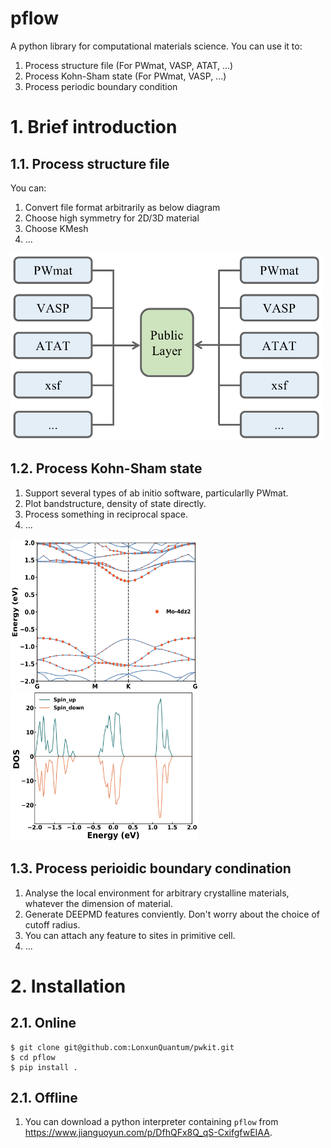 # pflow

A python library for computational materials science. You can use it to:
1. Process structure file (For PWmat, VASP, ATAT, ...)
2. Process Kohn-Sham state (For PWmat, VASP, ...)
3. Process periodic boundary condition

# 1. Brief introduction
## 1.1. Process structure file
You can:
1. Convert file format arbitrarily as below diagram
2. Choose high symmetry for 2D/3D material
3. Choose KMesh
4. ...

<img src="./demo/pics/pic_1.png" width = "500" height = "300"  />

## 1.2. Process Kohn-Sham state
1. Support several types of ab initio software, particularlly PWmat.
2. Plot bandstructure, density of state directly.
3. Process something in reciprocal space.
4. ...

<img src="./demo/pics/图片1.png" width = "300" height = "240"  />       <img src="./demo/pics/图片2.png" width = "300" height = "240"  />


## 1.3. Process perioidic boundary condination
1. Analyse the local environment for arbitrary crystalline materials, whatever the dimension of material.
2. Generate DEEPMD features conviently. Don't worry about the choice of cutoff radius.
3. You can attach any feature to sites in primitive cell.
4. ...


# 2. Installation
## 2.1. Online
```shell
$ git clone git@github.com:LonxunQuantum/pwkit.git
$ cd pflow
$ pip install .
```

## 2.1. Offline
1. You can download a python interpreter containing `pflow` from https://www.jianguoyun.com/p/DfhQFx8Q_qS-CxifgfwEIAA.